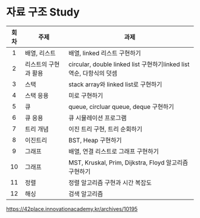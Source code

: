 # 자료 구조 Study

| 회차 | 주제                 | 과제                                                                 |
| :--: | -------------------- | -------------------------------------------------------------------- |
|  1   | 배열, 리스트         | 배열, linked 리스트 구현하기                                         |
|  2   | 리스트의 구현과 활용 | circular, double linked list 구현하기linked list 역순, 다항식의 덧셈 |
|  3   | 스택                 | stack array와 linked list로 구현하기                                 |
|  4   | 스택 응용            | 미로 구현하기                                                        |
|  5   | 큐                   | queue, circluar queue, deque 구현하기                                |
|  6   | 큐 응용              | 큐 시뮬레이션 프로그램                                               |
|  7   | 트리 개념            | 이진 트리 구현, 트리 순회하기                                        |
|  8   | 이진트리             | BST, Heap 구현하기                                                   |
|  9   | 그래프               | 배열, 연결 리스트로 그래프 구현하기                                  |
|  10  | 그래프               | MST, Kruskal, Prim, Dijkstra, Floyd 알고리즘 구현하기                |
|  11  | 정렬                 | 정렬 알고리즘 구현과 시간 복잡도                                     |
|  12  | 해싱                 | 검색 알고리즘                                                        |

https://42place.innovationacademy.kr/archives/10195
